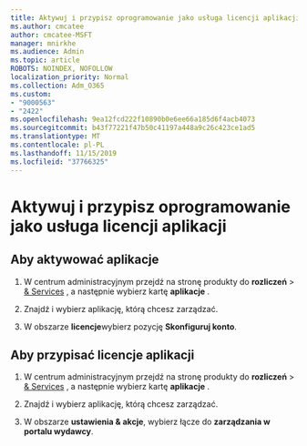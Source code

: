 ```yaml
---
title: Aktywuj i przypisz oprogramowanie jako usługa licencji aplikacji
ms.author: cmcatee
author: cmcatee-MSFT
manager: mnirkhe
ms.audience: Admin
ms.topic: article
ROBOTS: NOINDEX, NOFOLLOW
localization_priority: Normal
ms.collection: Adm_O365
ms.custom:
- "9000563"
- "2422"
ms.openlocfilehash: 9ea12fcd222f10890b0e6ee66a185d6f4acb4073
ms.sourcegitcommit: b43f77221f47b50c41197a448a9c26c423ce1ad5
ms.translationtype: MT
ms.contentlocale: pl-PL
ms.lasthandoff: 11/15/2019
ms.locfileid: "37766325"
---
```

# <a name="activate-and-assign-software-as-a-service-app-licenses"></a>Aktywuj i przypisz oprogramowanie jako usługa licencji aplikacji 

## <a name="to-activate-apps"></a>Aby aktywować aplikacje

1. W centrum administracyjnym przejdź na stronę produkty do **rozliczeń** > [& Services](https://go.microsoft.com/fwlink/p/?linkid=842054) , a następnie wybierz kartę **aplikacje** .

2. Znajdź i wybierz aplikację, którą chcesz zarządzać.

3. W obszarze **licencje**wybierz pozycję **Skonfiguruj konto**.  

## <a name="to-assign-app-licenses"></a>Aby przypisać licencje aplikacji

1. W centrum administracyjnym przejdź na stronę produkty do **rozliczeń** > [& Services](https://go.microsoft.com/fwlink/p/?linkid=842054) , a następnie wybierz kartę **aplikacje** .

2. Znajdź i wybierz aplikację, którą chcesz zarządzać.  

3. W obszarze **ustawienia & akcje**, wybierz łącze do **zarządzania w portalu wydawcy**.